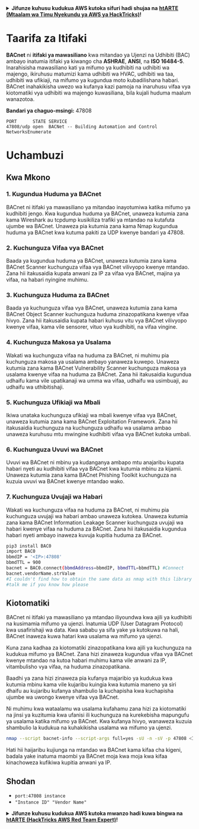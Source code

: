 <details>

<summary><strong>Jifunze kuhusu kudukua AWS kutoka sifuri hadi shujaa na</strong> <a href="https://training.hacktricks.xyz/courses/arte"><strong>htARTE (Mtaalam wa Timu Nyekundu ya AWS ya HackTricks)</strong></a><strong>!</strong></summary>

Njia nyingine za kusaidia HackTricks:

* Ikiwa unataka kuona **kampuni yako ikionekana kwenye HackTricks** au **kupakua HackTricks kwa muundo wa PDF** Angalia [**MPANGO WA KUJIUNGA**](https://github.com/sponsors/carlospolop)!
* Pata [**swag rasmi ya PEASS & HackTricks**](https://peass.creator-spring.com)
* Gundua [**The PEASS Family**](https://opensea.io/collection/the-peass-family), mkusanyiko wetu wa kipekee wa [**NFTs**](https://opensea.io/collection/the-peass-family)
* **Jiunge na** 💬 [**Kikundi cha Discord**](https://discord.gg/hRep4RUj7f) au [**kikundi cha telegram**](https://t.me/peass) au **tufuate** kwenye **Twitter** 🐦 [**@carlospolopm**](https://twitter.com/hacktricks_live)**.**
* **Shiriki mbinu zako za kudukua kwa kuwasilisha PRs kwenye** [**HackTricks**](https://github.com/carlospolop/hacktricks) na [**HackTricks Cloud**](https://github.com/carlospolop/hacktricks-cloud) repos za github.

</details>


# Taarifa za Itifaki

**BACnet** ni **itifaki ya mawasiliano** kwa mitandao ya Ujenzi na Udhibiti (BAC) ambayo inatumia itifaki ya kiwango cha **ASHRAE**, **ANSI**, na **ISO 16484-5**. Inarahisisha mawasiliano kati ya mifumo ya kudhibiti na udhibiti wa majengo, ikiruhusu matumizi kama udhibiti wa HVAC, udhibiti wa taa, udhibiti wa ufikiaji, na mifumo ya kugundua moto kubadilishana habari. BACnet inahakikisha uwezo wa kufanya kazi pamoja na inaruhusu vifaa vya kiotomatiki vya udhibiti wa majengo kuwasiliana, bila kujali huduma maalum wanazotoa.

**Bandari ya chaguo-msingi:** 47808
```text
PORT      STATE SERVICE
47808/udp open  BACNet -- Building Automation and Control NetworksEnumerate
```
# Uchambuzi

## Kwa Mkono

### 1. Kugundua Huduma ya BACnet

BACnet ni itifaki ya mawasiliano ya mitandao inayotumiwa katika mifumo ya kudhibiti jengo. Kwa kugundua huduma ya BACnet, unaweza kutumia zana kama Wireshark au tcpdump kusikiliza trafiki ya mtandao na kutafuta ujumbe wa BACnet. Unaweza pia kutumia zana kama Nmap kugundua huduma ya BACnet kwa kutuma pakiti za UDP kwenye bandari ya 47808.

### 2. Kuchunguza Vifaa vya BACnet

Baada ya kugundua huduma ya BACnet, unaweza kutumia zana kama BACnet Scanner kuchunguza vifaa vya BACnet vilivyopo kwenye mtandao. Zana hii itakusaidia kupata anwani za IP za vifaa vya BACnet, majina ya vifaa, na habari nyingine muhimu.

### 3. Kuchunguza Huduma za BACnet

Baada ya kuchunguza vifaa vya BACnet, unaweza kutumia zana kama BACnet Object Scanner kuchunguza huduma zinazopatikana kwenye vifaa hivyo. Zana hii itakusaidia kupata habari kuhusu vitu vya BACnet vilivyopo kwenye vifaa, kama vile sensorer, vituo vya kudhibiti, na vifaa vingine.

### 4. Kuchunguza Makosa ya Usalama

Wakati wa kuchunguza vifaa na huduma za BACnet, ni muhimu pia kuchunguza makosa ya usalama ambayo yanaweza kuwepo. Unaweza kutumia zana kama BACnet Vulnerability Scanner kuchunguza makosa ya usalama kwenye vifaa na huduma za BACnet. Zana hii itakusaidia kugundua udhaifu kama vile upatikanaji wa umma wa vifaa, udhaifu wa usimbuaji, au udhaifu wa uthibitishaji.

### 5. Kuchunguza Ufikiaji wa Mbali

Ikiwa unataka kuchunguza ufikiaji wa mbali kwenye vifaa vya BACnet, unaweza kutumia zana kama BACnet Exploitation Framework. Zana hii itakusaidia kuchunguza na kuchunguza udhaifu wa usalama ambao unaweza kuruhusu mtu mwingine kudhibiti vifaa vya BACnet kutoka umbali.

### 6. Kuchunguza Uvuvi wa BACnet

Uvuvi wa BACnet ni mbinu ya kudanganya ambapo mtu anajaribu kupata habari nyeti au kudhibiti vifaa vya BACnet kwa kutumia mbinu za kijamii. Unaweza kutumia zana kama BACnet Phishing Toolkit kuchunguza na kuzuia uvuvi wa BACnet kwenye mtandao wako.

### 7. Kuchunguza Uvujaji wa Habari

Wakati wa kuchunguza vifaa na huduma za BACnet, ni muhimu pia kuchunguza uvujaji wa habari ambao unaweza kutokea. Unaweza kutumia zana kama BACnet Information Leakage Scanner kuchunguza uvujaji wa habari kwenye vifaa na huduma za BACnet. Zana hii itakusaidia kugundua habari nyeti ambayo inaweza kuvuja kupitia huduma za BACnet.
```bash
pip3 install BAC0
import BAC0
bbmdIP = '<IP>:47808'
bbmdTTL = 900
bacnet = BAC0.connect(bbmdAddress=bbmdIP, bbmdTTL=bbmdTTL) #Connect
bacnet.vendorName.strValue
#I couldn't find how to obtain the same data as nmap with this library or any other
#talk me if you know how please
```
## Kiotomatiki

BACnet ni itifaki ya mawasiliano ya mtandao iliyoundwa kwa ajili ya kudhibiti na kusimamia mifumo ya ujenzi. Inatumia UDP (User Datagram Protocol) kwa usafirishaji wa data. Kwa sababu ya sifa yake ya kutokuwa na hali, BACnet inaweza kuwa hatari kwa usalama wa mifumo ya ujenzi.

Kuna zana kadhaa za kiotomatiki zinazopatikana kwa ajili ya kuchunguza na kudukua mifumo ya BACnet. Zana hizi zinaweza kugundua vifaa vya BACnet kwenye mtandao na kutoa habari muhimu kama vile anwani za IP, vitambulisho vya vifaa, na huduma zinazopatikana.

Baadhi ya zana hizi zinaweza pia kufanya majaribio ya kudukua kwa kutumia mbinu kama vile kujaribu kuingia kwa kutumia maneno ya siri dhaifu au kujaribu kufanya shambulio la kuchapisha kwa kuchapisha ujumbe wa uwongo kwenye vifaa vya BACnet.

Ni muhimu kwa wataalamu wa usalama kufahamu zana hizi za kiotomatiki na jinsi ya kuzitumia kwa ufanisi ili kuchunguza na kurekebisha mapungufu ya usalama katika mifumo ya BACnet. Kwa kufanya hivyo, wanaweza kuzuia shambulio la kudukua na kuhakikisha usalama wa mifumo ya ujenzi.
```bash
nmap --script bacnet-info --script-args full=yes -sU -n -sV -p 47808 <IP>
```
Hati hii haijaribu kujiunga na mtandao wa BACnet kama kifaa cha kigeni, badala yake inatuma maombi ya BACnet moja kwa moja kwa kifaa kinachoweza kufikiwa kupitia anwani ya IP.

## Shodan

* `port:47808 instance`
* `"Instance ID" "Vendor Name"`



<details>

<summary><strong>Jifunze kuhusu kudukua AWS kutoka mwanzo hadi kuwa bingwa na</strong> <a href="https://training.hacktricks.xyz/courses/arte"><strong>htARTE (HackTricks AWS Red Team Expert)</strong></a><strong>!</strong></summary>

Njia nyingine za kusaidia HackTricks:

* Ikiwa unataka kuona **kampuni yako ikionekana kwenye HackTricks** au **kupakua HackTricks kwa muundo wa PDF** Angalia [**MPANGO WA KUJIUNGA**](https://github.com/sponsors/carlospolop)!
* Pata [**swag rasmi wa PEASS & HackTricks**](https://peass.creator-spring.com)
* Gundua [**The PEASS Family**](https://opensea.io/collection/the-peass-family), mkusanyiko wetu wa [**NFTs**](https://opensea.io/collection/the-peass-family) za kipekee
* **Jiunge na** 💬 [**Kikundi cha Discord**](https://discord.gg/hRep4RUj7f) au [**kikundi cha telegram**](https://t.me/peass) au **tufuate** kwenye **Twitter** 🐦 [**@carlospolopm**](https://twitter.com/hacktricks_live)**.**
* **Shiriki mbinu zako za kudukua kwa kuwasilisha PR kwenye** [**HackTricks**](https://github.com/carlospolop/hacktricks) na [**HackTricks Cloud**](https://github.com/carlospolop/hacktricks-cloud) github repos.

</details>
